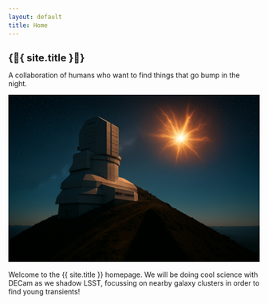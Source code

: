 ```yaml
---
layout: default
title: Home
---
```


<div class="intro">
  
  <h1 style="font-size: 20px;">{&#128123{ site.title }&#128123}</h1>
  <p class="tagline">A collaboration of humans who want to find things that go bump in the night.</p>
  <img src="image2.jpg" alt="Observing Program" class="intro-image">
</div>

<section class="about">
  <p>
    Welcome to the {{ site.title }} homepage. We will be doing cool science with DECam as we shadow LSST, focussing on nearby galaxy clusters in order to find young transients!
  </p>
</section>
